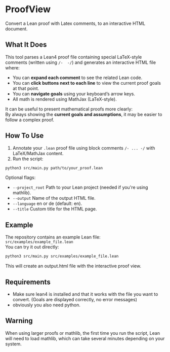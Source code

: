 # ProofView
Convert a Lean proof with Latex comments, to an interactive HTML document.


## What It Does
This tool parses a Lean4 proof file containing special LaTeX-style comments (written using `/-  -/`) and generates an interactive HTML file where:
- You can **expand each comment** to see the related Lean code.
- You can **click buttons next to each line** to view the current proof goals at that point.
- You can **navigate goals** using your keyboard’s arrow keys.
- All math is rendered using MathJax (LaTeX-style).

It can be useful to present mathematical proofs more clearly:  
By always showing the **current goals and assumptions**, it may be easier to follow a complex proof.


## How To Use
1. Annotate your `.lean` proof file using block comments `/- ... -/` with LaTeX/MathJax content.
2. Run the script:
```bash
python3 src/main.py path/to/your_proof.lean
```
Optional flags:
- `--project_root` Path to your Lean project (needed if you're using mathlib).
- `--output` Name of the output HTML file.
- `--language` en or de (default: en).
- `--title` Custom title for the HTML page.


## Example
The repository contains an example Lean file:  
`src/examples/example_file.lean`  
You can try it out directly:
```bash
python3 src/main.py src/examples/example_file.lean
```
This will create an output.html file with the interactive proof view.


## Requirements
- Make sure lean4 is installed and that it works with the file you want to convert. (Goals are displayed correctly, no error messages)
- obviously you also need python.


## Warning
When using larger proofs or mathlib, the first time you run the script, Lean will need to load mathlib, which can take several minutes depending on your system.
